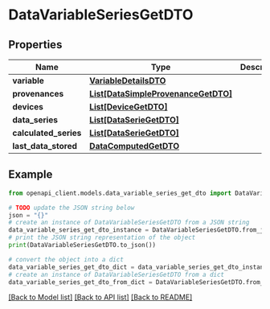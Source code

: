 # DataVariableSeriesGetDTO


## Properties

Name | Type | Description | Notes
------------ | ------------- | ------------- | -------------
**variable** | [**VariableDetailsDTO**](VariableDetailsDTO.md) |  | [optional] 
**provenances** | [**List[DataSimpleProvenanceGetDTO]**](DataSimpleProvenanceGetDTO.md) |  | [optional] 
**devices** | [**List[DeviceGetDTO]**](DeviceGetDTO.md) |  | [optional] 
**data_series** | [**List[DataSerieGetDTO]**](DataSerieGetDTO.md) |  | [optional] 
**calculated_series** | [**List[DataSerieGetDTO]**](DataSerieGetDTO.md) |  | [optional] 
**last_data_stored** | [**DataComputedGetDTO**](DataComputedGetDTO.md) |  | [optional] 

## Example

```python
from openapi_client.models.data_variable_series_get_dto import DataVariableSeriesGetDTO

# TODO update the JSON string below
json = "{}"
# create an instance of DataVariableSeriesGetDTO from a JSON string
data_variable_series_get_dto_instance = DataVariableSeriesGetDTO.from_json(json)
# print the JSON string representation of the object
print(DataVariableSeriesGetDTO.to_json())

# convert the object into a dict
data_variable_series_get_dto_dict = data_variable_series_get_dto_instance.to_dict()
# create an instance of DataVariableSeriesGetDTO from a dict
data_variable_series_get_dto_from_dict = DataVariableSeriesGetDTO.from_dict(data_variable_series_get_dto_dict)
```
[[Back to Model list]](../README.md#documentation-for-models) [[Back to API list]](../README.md#documentation-for-api-endpoints) [[Back to README]](../README.md)


